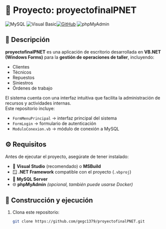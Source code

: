 # 🧰 Proyecto: proyectofinalPNET 

![MySQL](https://img.shields.io/badge/MySQL-4479A1?style=for-the-badge&logo=mysql&logoColor=white) ![Visual Basic](https://img.shields.io/badge/Visual%20Basic-512BD4?style=for-the-badge&logo=visualbasic&logoColor=white)[![GitHub](https://img.shields.io/badge/GitHub-Jonaaxsic-181717?style=for-the-badge&logo=github&logoColor=white)](https://github.com/Jonaaxsic) ![phpMyAdmin](https://img.shields.io/badge/phpMyAdmin-6C78AF?style=for-the-badge&logo=phpmyadmin&logoColor=white)




## 🧾 Descripción  

**proyectofinalPNET** es una aplicación de escritorio desarrollada en **VB.NET (Windows Forms)** para la **gestión de operaciones de taller**, incluyendo:  
- Clientes  
- Técnicos  
- Repuestos  
- Siniestros  
- Órdenes de trabajo  

El sistema cuenta con una interfaz intuitiva que facilita la administración de recursos y actividades internas.  
Este repositorio incluye:  
- `FormMenuPrincipal` → interfaz principal del sistema  
- `FormLogin` → formulario de autenticación  
- `ModuloConexion.vb` → módulo de conexión a MySQL  



## ⚙️ Requisitos  

Antes de ejecutar el proyecto, asegúrate de tener instalado:  

- 🧩 **Visual Studio** (recomendado) o **MSBuild**  
- 🪟 **.NET Framework** compatible con el proyecto (`.vbproj`)  
- 🐬 **MySQL Server**  
- 🌐 **phpMyAdmin** *(opcional, también puede usarse Docker)*  



## 🚀 Construcción y ejecución  

1. Clona este repositorio:  
   ```bash
   git clone https://github.com/gegc1379/proyectofinalPNET.git
